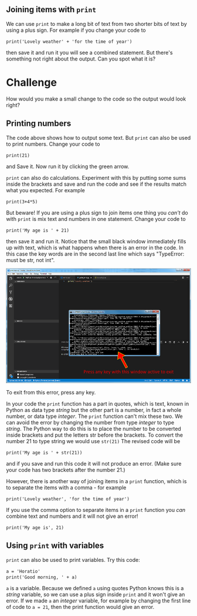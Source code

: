 Joining items with `print`
--------------------------
We can use `print` to make a long bit of text from two shorter bits of text by using a plus sign. For example if you change your code to
```
print('Lovely weather' + 'for the time of year')
```
then save it and run it you will see a combined statement. But there's something not right about the output. Can you spot what it is? 

Challenge
=========
How would you make a small change to the code so the output would look right?

Printing numbers
----------------
The code above shows how to output some text. But `print` can also be used to print numbers. Change your code to
```
print(21)
```
and Save it. Now run it by clicking the green arrow. 

`print` can also do calculations. Experiment with this by putting some sums inside the brackets and save and run the code and see if the results match what you expected. For example
```
print(3+4*5)
```
But beware! If you are using a plus sign to join items one thing you 
*can't* do with `print` is mix text and numbers in one statement. Change your code to
```
print('My age is ' + 21)
```
then save it and run it. Notice that the small black window immediately fills up with text, which is what happens when there is an error in the code. In this case the key words are in the second last line which says "TypeError: must be str, not int".

![alt text](TypeError.png "Type Error")

To exit from this error, press any key.

In your code the `print` function has a part in quotes, which is text, known in Python as data type *string* but the other part is a number, in fact a whole number, or data type *integer*. The `print` function can't mix these two. We can avoid the error by changing the number from type *integer* to type *string*. The Python way to do this is to place the number to be converted inside brackets and put the letters str before the brackets. To convert the number 21 to type string we would use `str(21)` The revised code will be
```
print('My age is ' + str(21))
```
and if you save and run this code it will not produce an error. (Make sure your code has two brackets after the number 21.)

However, there is another way of joining items in a `print` function, which is to separate the items with a comma - for example 
```
print('Lovely weather', 'for the time of year')
```
If you use the comma option to separate items in a `print` function you *can* combine text and numbers and it will not give an error!
```
print('My age is', 21)
```

Using `print` with variables
----------------------------
`print` can also be used to print variables. Try this code:
```
a = 'Horatio'
print('Good morning, ' + a)
```
`a` is a variable. Because we defined `a` using quotes Python knows this is a *string* variable, so we can use a plus sign inside `print` and it won't give an error. If we made `a` an *integer* variable, for example by changing the first line of code to `a = 21`, then the print function would give an error.

